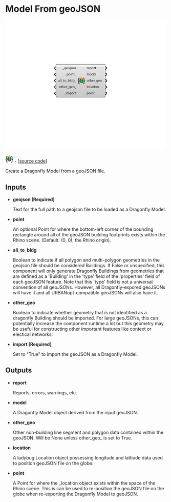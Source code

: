 # Model From geoJSON

![](../../.gitbook/assets/Model_From_geoJSON.png)

![](../../.gitbook/assets/Model_From_geoJSON%20%281%29.png) - [\[source code\]](https://github.com/ladybug-tools/dragonfly-grasshopper/blob/master/dragonfly_grasshopper/src//DF%20Model%20From%20geoJSON.py)

Create a Dragonfly Model from a geoJSON file.

## Inputs

* **geojson \[Required\]**

  Text for the full path to a geojson file to be loaded as a Dragonfly Model. 

* **point**

  An optional Point for where the bottom-left corner of the bounding rectangle around all of the geoJSON building footprints exists within the Rhino scene. \(Default: \(0, 0\), the Rhino origin\). 

* **all\_to\_bldg**

  Boolean to indicate if all polygon and multi-polygon geometries in the geojson file should be considered Buildings. If False or unspecified, this component will only generate Dragonfly Buildings from geometries that are defined as a 'Building' in the 'type' field of the 'properties' field of each geoJSON feature. Note that this 'type' field is not a universal convention of all geoJSONs. However, all Dragonfly-expored geoJSONs will have it and all URBANopt-compatible geoJSONs will also have it. 

* **other\_geo**

  Boolean to indicate whether geometry that is not identified as a dragonfly Building should be imported. For large geoJSONs, this can potentially increase the component runtime a lot but this geometry may be useful for constructing other important features like context or electical networks. 

* **import \[Required\]**

  Set to "True" to import the geoJSON as a Dragonfly Model. 

## Outputs

* **report**

  Reports, errors, warnings, etc. 

* **model**

  A Dragonfly Model object derived from the input geoJSON. 

* **other\_geo**

  Other non-building line segment and polygon data contained within the geoJSON. Will be None unless other_geo_ is set to True. 

* **location**

  A ladybug Location object possessing longitude and lattiude data used to position geoJSON file on the globe. 

* **point**

  A Point for where the \_location object exists within the space of the Rhino scene. This is can be used to re-position the geoJSON file on the globe when re-exporting the Dragonfly Model to geoJSON. 

